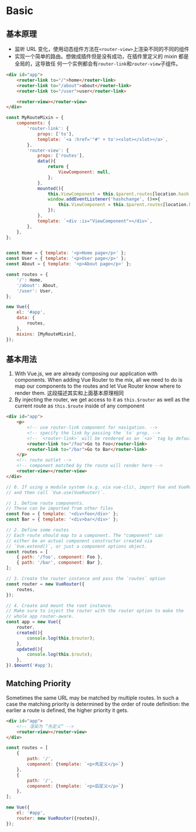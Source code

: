 # Basic

## 基本原理
* 监听 URL 变化，使用动态组件方法在`<router-view>`上渲染不同的不同的组件
* 实现一个简单的路由。想做成插件但是没有成功，在插件里定义的 mixin 都是全局的，这导致任
何一个实例都会有`router-link`和`router-view`子组件。

```html
<div id="app">
    <router-link to="/">home</router-link>
    <router-link to="/about">about</router-link>
    <router-link to="/user">user</router-link>

    <router-view></router-view>
</div>
```
```js
const MyRouteMixin = {
    components: {
        'router-link': {
            props: ['to'],
            template: `<a :href='"#" + to'><slot></slot></a>`,
        },
        'router-view': {
            props: ['routes'],
            data(){
                return {
                    ViewComponent: null,
                };
            },
            mounted(){
                this.ViewComponent = this.$parent.routes[location.hash.slice(1)];
                window.addEventListener('hashchange', ()=>{
                    this.ViewComponent = this.$parent.routes[location.hash.slice(1)];
                });
            },
            template: `<div :is="ViewComponent"></div>`,
        },
    },
};


const Home = { template: '<p>Home page</p>' };
const User = { template: '<p>User page</p>' };
const About = { template: '<p>About page</p>' };

const routes = {
    '/': Home,
    '/about': About,
    '/user': User,
};

new Vue({
    el: '#app',
    data: {
        routes,
    },
    mixins: [MyRouteMixin],
});
```


## 基本用法
1. With Vue.js, we are already composing our application with components. When
adding Vue Router to the mix, all we need to do is map our components to the
routes and let Vue Router know where to render them. 这段描述其实和上面基本原理相同
2. By injecting the router, we get access to it as `this.$router` as well as the
current route as `this.$route` inside of any component

```html
<div id="app">
    <p>
        <!-- use router-link component for navigation. -->
        <!-- specify the link by passing the `to` prop. -->
        <!-- `<router-link>` will be rendered as an `<a>` tag by default -->
        <router-link to="/foo">Go to Foo</router-link>
        <router-link to="/bar">Go to Bar</router-link>
    </p>
    <!-- route outlet -->
    <!-- component matched by the route will render here -->
    <router-view></router-view>
</div>
```
```js
// 0. If using a module system (e.g. via vue-cli), import Vue and VueRouter
// and then call `Vue.use(VueRouter)`.

// 1. Define route components.
// These can be imported from other files
const Foo = { template: '<div>foo</div>' };
const Bar = { template: '<div>bar</div>' };

// 2. Define some routes
// Each route should map to a component. The "component" can
// either be an actual component constructor created via
// `Vue.extend()`, or just a component options object.
const routes = [
    { path: '/foo', component: Foo },
    { path: '/bar', component: Bar },
];

// 3. Create the router instance and pass the `routes` option
const router = new VueRouter({
    routes,
});

// 4. Create and mount the root instance.
// Make sure to inject the router with the router option to make the
// whole app router-aware.
const app = new Vue({
    router,
    created(){
        console.log(this.$router);
    },
    updated(){
        console.log(this.$route);
    },
}).$mount('#app');
```


## Matching Priority
Sometimes the same URL may be matched by multiple routes. In such a case the
matching priority is determined by the order of route definition: the earlier a
route is defined, the higher priority it gets.
```html
<div id="app">
    <!-- 渲染为 “先定义” -->
    <router-view></router-view>
</div>
```
```js
const routes = [
    {
        path: '/',
        component: {template: `<p>先定义</p>`}
    },
    {
        path: '/',
        component: {template: `<p>后定义</p>`}
    },
];

new Vue({
    el: '#app',
    router: new VueRouter({routes}),
});
```
